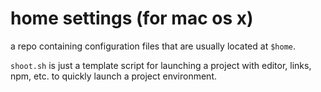 # home settings (for mac os x)

a repo containing configuration files that are usually located at ```$home```.

```shoot.sh``` is just a template script for launching a project with editor, links, npm, etc. to quickly launch a project environment.
